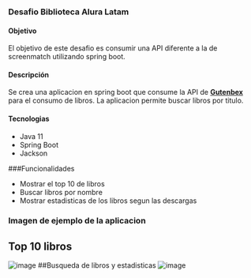 ### Desafio Biblioteca Alura Latam
#### Objetivo
El objetivo de este desafio es consumir una API diferente a la de screenmatch utilizando spring boot.
#### Descripción
Se crea una aplicacion en spring boot que consume la API de <a href="https://gutendex.com/?ref=public_apis"><strong>Gutenbex</strong></a> para el consumo de libros. La aplicacion permite buscar libros por titulo.
#### Tecnologias
- Java 11
- Spring Boot
- Jackson

###Funcionalidades
- Mostrar el top 10 de libros
- Buscar libros por nombre
- Mostrar estadisticas de los libros segun las descargas

### Imagen de ejemplo de la aplicacion
## Top 10 libros
![image](https://github.com/andresAGM/DesafioLibrosApi/assets/63425668/5fea9088-d6a8-4b5d-8bcb-e2fa73bfb6af)
##Busqueda de libros y estadisticas
![image](https://github.com/andresAGM/DesafioLibrosApi/assets/63425668/9fadbc6b-93df-446e-acd9-7c46f9179f18)
